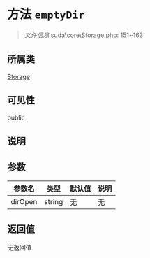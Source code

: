 # 方法 `emptyDir`

> *文件信息* suda\core\Storage.php: 151~163

## 所属类 

[Storage](../Storage.md)

## 可见性

public

## 说明



## 参数


| 参数名 | 类型 | 默认值 | 说明 |
|--------|-----|-------|-------|
| dirOpen |  string | 无 | 无 |



## 返回值

无返回值
